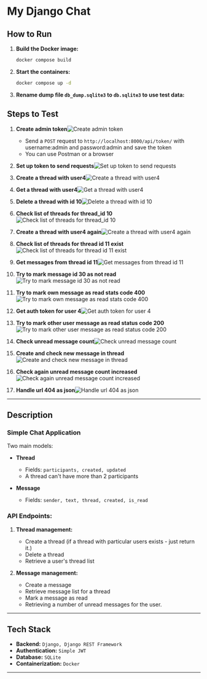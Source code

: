 # My Django Chat

## How to Run

1. **Build the Docker image:**
   ```sh
   docker compose build
   ```
2. **Start the containers:**
   ```sh
   docker compose up -d
   ```
3. **Rename dump file `db_dump.sqlite3` to `db.sqlite3` to use test data:**
   
## Steps to Test
1. **Create admin token**![Create admin token](./docs/screenshots/step_1_create_admin_token.png)
   - Send a `POST` request to `http://localhost:8000/api/token/` with username:admin and password:admin and save the token
   - You can use Postman or a browser

2. **Set up token to send requests**![Set up token to send requests](./docs/screenshots/step_2_set_up_token_to_send_requests.png)
3. **Create a thread with user4**![Create a thread with user4](./docs/screenshots/step_3_create_a_thread_with_user_4_status_code_201.png)
4. **Get a thread with user4**![Get a thread with user4](./docs/screenshots/step_4_get_a_thread_with_user_4_status_code_200.png)
5. **Delete a thread with id 10**![Delete a thread with id 10](./docs/screenshots/step_5_delete_a_thread_with_id_10_status_code_204.png)
6. **Check list of threads for thread_id 10**![Check list of threads for thread_id 10](./docs/screenshots/step_6_check_list_of_threads_for_thread_id_10_does_not_exist.png)
7. **Create a thread with user4 again**![Create a thread with user4 again](./docs/screenshots/step_7_create_a_thread_with_user_4_again.png)
8. **Check list of threads for thread id 11 exist**![Check list of threads for thread id 11 exist](./docs/screenshots/step_8_check_list_of_threads_for_thread_id_11_exist.png)
9. **Get messages from thread id 11**![Get messages from thread id 11](./docs/screenshots/step_9_get_messages_from_thread_id_11.png)
10. **Try to mark message id 30 as not read**![Try to mark message id 30 as not read](./docs/screenshots/step_10_try_to_mark_message_id_30_as_not_read_status_code_400.png)
11. **Try to mark own message as read stats code 400**![Try to mark own message as read stats code 400](./docs/screenshots/step_11_try_to_mark_own_message_as_read_status_code_400.png)
12. **Get auth token for user 4**![Get auth token for user 4](./docs/screenshots/step_12_get_auth_token_for_user_4.png)
13. **Try to mark other user message as read status code 200**![Try to mark other user message as read status code 200](./docs/screenshots/step_13_try_to_mark_other_user_message_as_read_status_code_200.png)
14. **Check unread message count**![Check unread message count](./docs/screenshots/step_14_check_unread_message_count.png)
15. **Create and check new message in thread**![Create and check new message in thread](./docs/screenshots/step_15_create_and_check_new_message_in_thread.png)
16. **Check again unread message count increased**![Check again unread message count increased](./docs/screenshots/step_16_check_again_unread_message_count_increased.png)
17. **Handle url 404 as json**![Handle url 404 as json](./docs/screenshots/step_17_handle_url_404_as_json.png)

---

## Description

### Simple Chat Application
Two main models:

- **Thread**
  - Fields: `participants, created, updated`
  - A thread can't have more than 2 participants

- **Message**
  - Fields: `sender, text, thread, created, is_read`

### API Endpoints:
1. **Thread management:**
   - Create a thread (if a thread with particular users exists - just return it.)
   - Delete a thread
   - Retrieve a user's thread list

2. **Message management:**
   - Create a message
   - Retrieve message list for a thread
   - Mark a message as read
   - Retrieving a number of unread messages for the user.
---

## Tech Stack
- **Backend:** `Django, Django REST Framework`
- **Authentication:** `Simple JWT`
- **Database:** `SQLite`
- **Containerization:** `Docker`

---